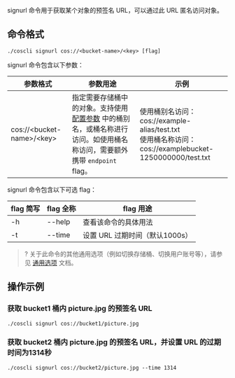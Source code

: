 signurl 命令用于获取某个对象的预签名 URL，可以通过此 URL 匿名访问对象。

## 命令格式

```plaintext
./coscli signurl cos://<bucket-name>/<key> [flag]
```


signurl 命令包含以下参数：

| 参数格式          | 参数用途       | 示例                 |
| ----------------- | -------------- | -------------------- |
 cos://&lt;bucket-name&gt;/&lt;key&gt;  | 指定需要存储桶中的对象。支持使用 [配置参数](https://cloud.tencent.com/document/product/436/63144#.E9.85.8D.E7.BD.AE.E5.8F.82.E6.95.B0) 中的桶别名，或桶名称进行访问。如使用桶名称访问，需要额外携带 `endpoint` flag。  |使用桶别名访问：cos://example-alias/test.txt<br>使用桶名称访问：cos://examplebucket-1250000000/test.txt  |


signurl 命令包含以下可选 flag：

| flag 简写 | flag 全称     | flag 用途                    |
| --------- | ------------- | ---------------------------- |
| -h |  --help |   查看该命令的具体用法  |
| -t        | --time        | 设置 URL 过期时间（默认1000s） |

>? 关于此命令的其他通用选项（例如切换存储桶、切换用户账号等），请参见 [通用选项](https://cloud.tencent.com/document/product/436/71763) 文档。
>

## 操作示例

### 获取 bucket1 桶内 picture.jpg 的预签名 URL

```plaintext
./coscli signurl cos://bucket1/picture.jpg
```

### 获取 bucket2 桶内 picture.jpg 的预签名 URL，并设置 URL 的过期时间为1314秒

```plaintext
./coscli signurl cos://bucket2/picture.jpg --time 1314
```

